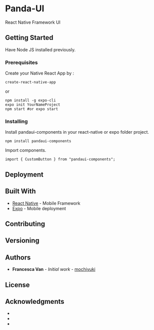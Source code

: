 # Panda-UI

React Native Framework UI

## Getting Started

Have Node JS installed previously.

### Prerequisites

Create your Native React App by :

```
create-react-native-app
```

or

```
npm install -g expo-cli
expo init YourNameProject
npm start #or expo start

```

### Installing

Install pandaui-components in your react-native or expo folder project.

```
npm install pandaui-components
```

Import components.

```
import { CustomButton } from "pandaui-components";
```

## Deployment



## Built With

* [React Native](https://reactnative.dev/) - Mobile Framework
* [Expo](https://expo.io/) - Mobile deployment

## Contributing



## Versioning



## Authors

* **Francesca Van** - *Initial work* - [mochiyuki](https://github.com/mochiyuki)

## License



## Acknowledgments

* 
* 
* 
